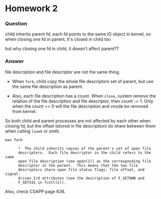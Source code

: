 # Homework 2

### Question

child inherits parent fd, each fd points to the same IO object in kernel, so when closing one fd in parent, it's closed in child too

but why closing one fd in child, it doesn't affect parent??


### Answer

file description and file descriptor are not the same thing.

* When `fork`, child copy the whole file descriptors set of parent, but use the same file description as parent.

* Also, each file description has a count. When `close`, system remove the relation of the file description and file descriptor, then count -= 1. Only when the count == 0 will the file description and vnode be removed from kernel.

So both child and parent processes are not affected by each other when closing fd, but the offset (stored in file description) do share between them when calling `lseek` or smth.


```
man fork

      *  The child inherits copies of the parent's set of open file
      descriptors.  Each file descriptor in the child refers to the same
      open file description (see open(2)) as the corresponding file
      descriptor in the parent.  This means that the two file
      descriptors share open file status flags, file offset, and signal-
      driven I/O attributes (see the description of F_SETOWN and
      F_SETSIG in fcntl(2)).
```

Also, check CSAPP page 636.

